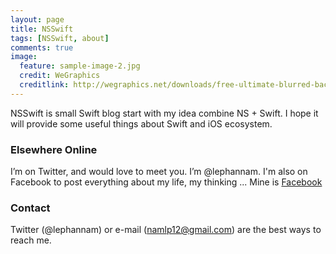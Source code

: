 ```yaml
---
layout: page
title: NSSwift
tags: [NSSwift, about]
comments: true
image:
  feature: sample-image-2.jpg
  credit: WeGraphics
  creditlink: http://wegraphics.net/downloads/free-ultimate-blurred-background-pack/
---
```


NSSwift is small Swift blog start with my idea combine NS + Swift. I hope it will provide some useful things about Swift and iOS ecosystem.

### Elsewhere Online
I’m on Twitter, and would love to meet you. I’m @lephannam.
I'm also on Facebook to post everything about my life, my thinking ... Mine is [Facebook](https://www.facebook.com/profile.php?id=100005773530429)

### Contact
Twitter (@lephannam) or e-mail (namlp12@gmail.com) are the best ways to reach me.
